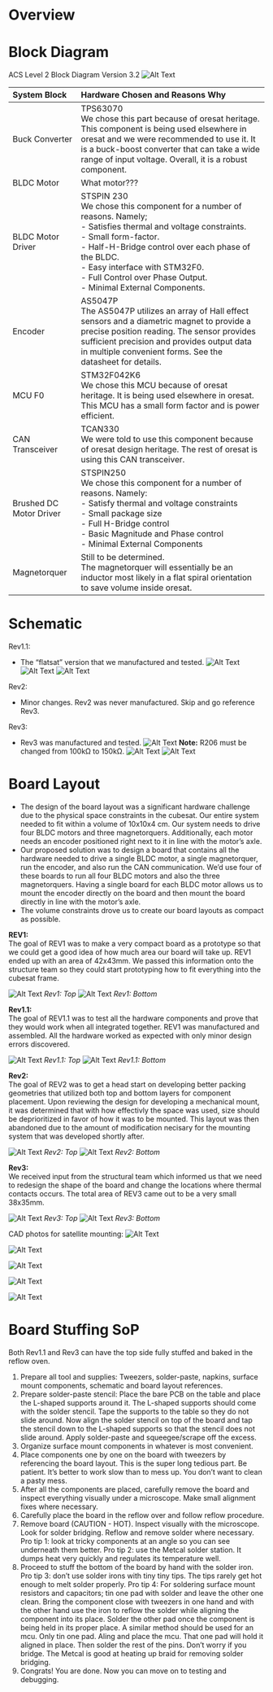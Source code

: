 # Overview
# Block Diagram
ACS Level 2 Block Diagram Version 3.2
![Alt Text](https://github.com/oresat/oresat-acs-board/blob/master/ACS%20Capstone%202018/Presentation%20Resources/ACS%20level%202%20block%20diagram%203.2.png)

| **System Block** | **Hardware Chosen and Reasons Why** |
| :---           | :---                          |
| Buck Converter | TPS63070 <br/>We chose this part because of oresat heritage. This component is being used elsewhere in oresat and we were recommended to use it. It is a buck-boost converter that can take a wide range of input voltage. Overall, it is a robust component. |
| BLDC Motor | What motor??? |
| BLDC Motor Driver | STSPIN 230 <br/>We chose this component for a number of reasons. Namely;  <br/> - Satisfies thermal and voltage constraints. <br/> - Small form-factor. <br/> - Half-H-Bridge control over each phase of the BLDC. <br/> - Easy interface with STM32F0. <br/> - Full Control over Phase Output. <br/> - Minimal External Components. | 
| Encoder | AS5047P <br/>The AS5047P utilizes an array of Hall effect sensors and a diametric magnet to provide a precise position reading. The sensor provides sufficient precision and provides output data in multiple convenient forms. See the datasheet for details. |
| MCU F0 | STM32F042K6 <br/>We chose this MCU because of oresat heritage. It is being used elsewhere in oresat. This MCU has a small form factor and is power efficient. | 
| CAN Transceiver | TCAN330 <br/>We were told to use this component because of oresat design heritage. The rest of oresat is using this CAN transceiver. |
| Brushed DC Motor Driver | STSPIN250 <br/> We chose this component for a number of reasons. Namely: <br/> - Satisfy thermal and voltage constraints <br/> - Small package size <br/> - Full H-Bridge control <br/> - Basic Magnitude and Phase control <br/> - Minimal External Components | 
| Magnetorquer | Still to be determined. <br/> The magnetorquer will essentially be an inductor most likely in a flat spiral orientation to save volume inside oresat. |

# Schematic
Rev1.1:
* The “flatsat” version that we manufactured and tested.
![Alt Text](https://github.com/oresat/oresat-acs-board/blob/master/ACS%20Capstone%202018/Presentation%20Resources/Board%20Schematic%20PDFs%20%26%20images/Schematic%20rev1.1%20(page%201).PNG)
![Alt Text](https://github.com/oresat/oresat-acs-board/blob/master/ACS%20Capstone%202018/Presentation%20Resources/Board%20Schematic%20PDFs%20%26%20images/Schematic%20rev1.1%20(page%202).PNG)
![Alt Text](https://github.com/oresat/oresat-acs-board/blob/master/ACS%20Capstone%202018/Presentation%20Resources/Board%20Schematic%20PDFs%20%26%20images/Schematic%20rev1.1%20(page%203).PNG)

Rev2:
* Minor changes. Rev2 was never manufactured. Skip and go reference Rev3.
 
Rev3:
* Rev3 was manufactured and tested.
![Alt Text](https://github.com/oresat/oresat-acs-board/blob/master/ACS%20Capstone%202018/Presentation%20Resources/Board%20Schematic%20PDFs%20%26%20images/Schematic%20rev3%20(page%201).PNG)
**Note:** R206 must be changed from 100kΩ to 150kΩ.
![Alt Text](https://github.com/oresat/oresat-acs-board/blob/master/ACS%20Capstone%202018/Presentation%20Resources/Board%20Schematic%20PDFs%20%26%20images/Schematic%20rev3%20(page%202).PNG)
![Alt Text](https://github.com/oresat/oresat-acs-board/blob/master/ACS%20Capstone%202018/Presentation%20Resources/Board%20Schematic%20PDFs%20%26%20images/Schematic%20rev3%20(page%203).PNG)

# Board Layout
* The design of the board layout was a significant hardware challenge due to the physical space constraints in the cubesat. Our entire system needed to fit within a volume of 10x10x4 cm. Our system needs to drive four BLDC motors and three magnetorquers. Additionally, each motor needs an encoder positioned right next to it in line with the motor’s axle. 
* Our proposed solution was to design a board that contains all the hardware needed to drive a single BLDC motor, a single magnetorquer, run the encoder, and also run the CAN communication. We’d use four of these boards to run all four BLDC motors and also the three magnetorquers. Having a single board for each BLDC motor allows us to mount the encoder directly on the board and then mount the board directly in line with the motor’s axle.
* The volume constraints drove us to create our board layouts as compact as possible.

**REV1:** <br/>The goal of REV1 was to make a very compact board as a prototype so that we could get a good idea of how much area our board will take up. REV1 ended up with an area of 42x43mm. We passed this information onto the structure team so they could start prototyping how to fit everything into the cubesat frame.

![Alt Text](https://github.com/oresat/oresat-acs-board/blob/master/ACS%20Capstone%202018/Presentation%20Resources/Manufacturing%20photos/controller%20(rev1)%20(top).png)
_Rev1: Top_
![Alt Text](https://github.com/oresat/oresat-acs-board/blob/master/ACS%20Capstone%202018/Presentation%20Resources/Manufacturing%20photos/controller%20(rev1)%20(bottom).png)
_Rev1: Bottom_

**Rev1.1:** <br/>The goal of REV1.1 was to test all the hardware components and prove that they would work when all integrated together. REV1 was manufactured and assembled. All the hardware worked as expected with only minor design errors discovered.

![Alt Text](https://github.com/oresat/oresat-acs-board/blob/master/ACS%20Capstone%202018/Presentation%20Resources/Manufacturing%20photos/controller_rev1.1(flat)%20(top).png)
_Rev1.1: Top_
![Alt Text](https://github.com/oresat/oresat-acs-board/blob/master/ACS%20Capstone%202018/Presentation%20Resources/Manufacturing%20photos/controller_rev1.1(flat)%20(bottom).png)
_Rev1.1: Bottom_

**Rev2:** <br/>The goal of REV2 was to get a head start on developing better packing geometries that utilized both top and bottom layers for component placement. Upon reviewing the design for developing a mechanical mount, it was determined that with how effectivly the space was used, size should be deprioritized in favor of how it was to be mounted. This layout was then abandoned due to the amount of modification necisary for the mounting system that was developed shortly after.

![Alt Text](https://github.com/oresat/oresat-acs-board/blob/master/ACS%20Capstone%202018/Presentation%20Resources/Manufacturing%20photos/controller_rev2%20(top).png)
_Rev2: Top_
![Alt Text](https://github.com/oresat/oresat-acs-board/blob/master/ACS%20Capstone%202018/Presentation%20Resources/Manufacturing%20photos/controller_rev2%20(bottom).png)
_Rev2: Bottom_

**Rev3:** <br/>We received input from the structural team which informed us that we need to redesign the shape of the board and change the locations where thermal contacts occurs. The total area of REV3 came out to be a very small 38x35mm. 

![Alt Text](https://github.com/oresat/oresat-acs-board/blob/master/ACS%20Capstone%202018/Presentation%20Resources/Manufacturing%20photos/controller_rev3%20(top).png)
_Rev3: Top_
![Alt Text](https://github.com/oresat/oresat-acs-board/blob/master/ACS%20Capstone%202018/Presentation%20Resources/Manufacturing%20photos/controller_rev3%20(bottom).png)
_Rev3: Bottom_ 

CAD photos for satellite mounting: 
![Alt Text](https://github.com/oresat/oresat-acs-board/blob/master/ACS%20Capstone%202018/Presentation%20Resources/Manufacturing%20photos/CAD%20model%20of%20mounting%20in%20frame%20(3).png)

![Alt Text](https://github.com/oresat/oresat-acs-board/blob/master/ACS%20Capstone%202018/Presentation%20Resources/Manufacturing%20photos/CAD%20model%20of%20mounting%20in%20frame%20(4).png)

![Alt Text](https://github.com/oresat/oresat-acs-board/blob/master/ACS%20Capstone%202018/Presentation%20Resources/Manufacturing%20photos/CAD%20model%20of%20mounting%20in%20frame%20(2).png)

![Alt Text](https://github.com/oresat/oresat-acs-board/blob/master/ACS%20Capstone%202018/Presentation%20Resources/Manufacturing%20photos/CAD%20model%20of%20mounting%20in%20frame%20(8).png)

![Alt Text](https://github.com/oresat/oresat-acs-board/blob/master/ACS%20Capstone%202018/Presentation%20Resources/Manufacturing%20photos/CAD%20model%20of%20mounting%20in%20frame%20(9).png)

# Board Stuffing SoP

Both Rev1.1 and Rev3 can have the top side fully stuffed and baked in the reflow oven.
1. Prepare all tool and supplies: Tweezers, solder-paste, napkins, surface mount components, schematic and board layout references.
2. Prepare solder-paste stencil: Place the bare PCB on the table and place the L-shaped supports around it. The L-shaped supports should come with the solder stencil. Tape the supports to the table so they do not slide around. Now align the solder stencil on top of the board and tap the stencil down to the L-shaped supports so that the stencil does not slide around. Apply solder-paste and squeegee/scrape off the excess.
3. Organize surface mount components in whatever is most convenient.
4. Place components one by one on the board with tweezers by referencing the board layout. This is the super long tedious part. Be patient. It’s better to work slow than to mess up. You don’t want to clean a pasty mess.
5. After all the components are placed, carefully remove the board and inspect everything visually under a microscope. Make small alignment fixes where necessary.
6. Carefully place the board in the reflow over and follow reflow procedure.
7. Remove board (CAUTION - HOT). Inspect visually with the microscope. Look for solder bridging. Reflow and remove solder where necessary. Pro tip 1: look at tricky components at an angle so you can see underneath them better. Pro tip 2: use the Metcal solder station. It dumps heat very quickly and regulates its temperature well.
8. Proceed to stuff the bottom of the board by hand with the solder iron. Pro tip 3: don’t use solder irons with tiny tiny tips. The tips rarely get hot enough to melt solder properly. Pro tip 4: For soldering surface mount resistors and capacitors; tin one pad with solder and leave the other one clean. Bring the component close with tweezers in one hand and with the other hand use the iron to reflow the solder while aligning the component into its place. Solder the other pad once the component is being held in its proper place. A similar method should be used for an mcu. Only tin one pad. Aling and place the mcu. That one pad will hold it aligned in place. Then solder the rest of the pins. Don’t worry if you bridge. The Metcal is good at heating up braid for removing solder bridging.
9. Congrats! You are done. Now you can move on to testing and debugging.

